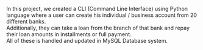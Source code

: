 In this project, we created a  CLI (Command Line Interface) using Python language where a user can create his individual / business account from 20 different banks. <br>
Additionally, they can take a loan from the branch of that bank and repay their loan amounts in installments or full payment. <br>
All of these is handled and updated in MySQL Database system.
